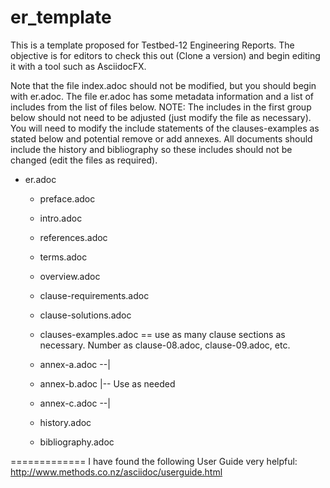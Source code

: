 # er_template
This is a template proposed for Testbed-12 Engineering Reports.  The objective is for editors to check this out (Clone a version) and begin editing it with a tool such as AsciidocFX.

Note that the file index.adoc should not be modified, but you should begin with er.adoc.  The file er.adoc has some metadata information and a list of includes from the list of files below.  NOTE:  The includes in the first group below should not need to be adjusted (just modify the file as necessary).  You will need to modify the include statements of the clauses-examples as stated below and potential remove or add annexes.  All documents should include the history and bibliography so these includes should not be changed (edit the files as required).

* er.adoc
  * preface.adoc
  * intro.adoc
  * references.adoc
  * terms.adoc
  * overview.adoc
  * clause-requirements.adoc
  * clause-solutions.adoc

  * clauses-examples.adoc  == use as many clause sections as necessary.  Number as clause-08.adoc, clause-09.adoc, etc.
 
  * annex-a.adoc  --|
  * annex-b.adoc    |-- Use as needed
  * annex-c.adoc  --|
 
  * history.adoc
  * bibliography.adoc

=============
I have found the following User Guide very helpful:  http://www.methods.co.nz/asciidoc/userguide.html
